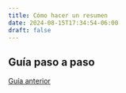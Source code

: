 ```yaml
---
title: Cómo hacer un resumen
date: 2024-08-15T17:34:54-06:00
draft: false
---
```

<!--more-->
## Guía paso a paso
[Guía anterior](/resumenes/manual-para-iniciativas-de-ley.pdf)
